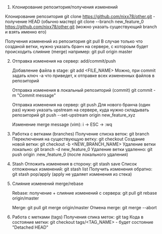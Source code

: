 1. Клонирование репозитория/получения изменений

Клонирование репозитория
	git clone https://github.com/nixx78/other.git - получение HEAD (обычно мастер)
	git clone --branch new_feature_0 https://github.com/nixx78/other.git (можно указать существующий branch и взять именно его)

Получения изменений из репозитория
	git pull
	В случае только что созданой ветки, нужно указать бранч на сервере, с котороым будет происходить слияние (merge)
	например: git pull origin master

2. Отправка изменения на сервер: add/commit/push
	
	Добавление файла в stage: git add <FILE_NAME>
	Можно, при commit задать ключ -a что приведет, к отправке всех измененных файлов в репозиторий
	
	Отправка изменения в локальный репозиторий (commit) 
	git commit -m "Commit message"
	
	Отправка изменения на сервер: git push
	Для нового бранча (один раз) нужно указать upstream на сервере, куда нужно складывать репозиторий
	git push --set-upstream origin new_feature_xyz
	
	Изменение merge message (vim):
	i -> ESC -> :wq

3. Работка с ветками (branches)
	Получение списка веток: git branch
	Переключения на существующую ветку: git checkout <NAME>
	Создание новой ветки: git checkout -b <NEW_BRANCH_NAME>
	Удаление ветки локально: git branch -d new_feature_0
	Удаление ветки удаленно: git push origin :new_feature_0 (после локального удаления)

4. Stash
	Отложить изменения в сторону: git stash save
	Список отложенных изменений: git stash list
	Получить изменения обратно: git stash pop/apply (apply не удаляет изменения из стека)

5. Слияние изменений merge/rebase
	
	Rebase: получение + слияние изменений с сервера:
	git pull
	git rebase origin/master
	
	Merge:
	git pull
	git merge origin/master
	Отмена merge: git merge --abort

6. Работа с метками (tags)
	Получения спика меток: git tag
	Кода в состояние метки: git checkout tags/<TAG_NAME> - будет состояние "Detached HEAD"
	
